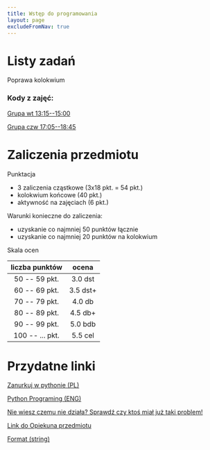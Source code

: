 ```yaml
---
title: Wstęp do programowania
layout: page
excludeFromNav: true
---
```


# Listy zadań

Poprawa kolokwium

### Kody z zajęć:

[Grupa wt 13:15--15:00](https://github.com/andywiecko/Wstep-do-programowania/tree/grupa-wt-1315-1500)

[Grupa czw 17:05--18:45](https://github.com/andywiecko/Wstep-do-programowania/tree/grupa-cz-1705-1845)


# Zaliczenia przedmiotu
Punktacja
* 3 zaliczenia cząstkowe (3x18 pkt. = 54 pkt.)
* kolokwium końcowe (40 pkt.)
* aktywność na zajęciach (6 pkt.)

Warunki konieczne do zaliczenia:
* uzyskanie co najmniej 50 punktów łącznie
* uzyskanie co najmniej 20 punktów na kolokwium

Skala ocen

| liczba punktów | ocena 
| :---: | :---: 
| 50 -- 59 pkt. | 3.0 dst
| 60 -- 69 pkt. | 3.5 dst+
| 70 -- 79 pkt. | 4.0 db
| 80 -- 89 pkt. | 4.5 db+
| 90 -- 99 pkt. | 5.0 bdb
| 100 -- ... pkt. | 5.5 cel

# Przydatne linki
[Zanurkuj w pythonie (PL)](https://pl.wikibooks.org/wiki/Zanurkuj_w_Pythonie)

[Python Programing (ENG)](https://en.wikibooks.org/wiki/Python_Programming)

[Nie wiesz czemu nie działa? Sprawdź czy ktoś miał już taki problem!](https://stackoverflow.com/)

[Link do Opiekuna przedmiotu](http://www.if.pwr.edu.pl/~tarnowski/201920z_wdp_ftopt.html)

[Format (string)](https://docs.python.org/3.4/library/string.html#format-specification-mini-language)
